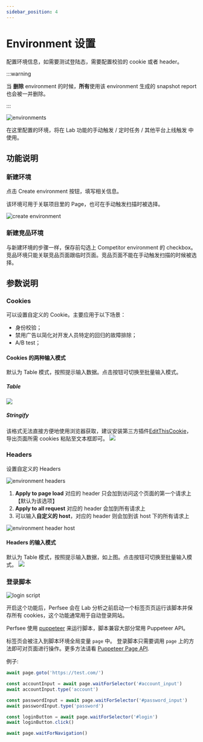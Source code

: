 ```yaml
---
sidebar_position: 4
---
```


# Environment 设置

配置环境信息，如需要测试登陆态，需要配置校验的 cookie 或者 header。

:::warning

当 **删除** environment 的时候，**所有**使用该 environment 生成的 snapshot report 也会被一并删除。

:::

![environments](/settings/environments.png)

在这里配置的环境，将在 Lab 功能的手动触发 / 定时任务 / 其他平台上线触发 中使用。

## 功能说明

### 新建环境

点击 Create environment 按钮，填写相关信息。

该环境可用于关联项目里的 Page，也可在手动触发扫描时被选择。

![create environment](/settings/create-environment.png)

### 新建竞品环境

与新建环境的步骤一样，保存前勾选上 Competitor environment 的 checkbox。竞品环境只能关联竞品页面跟临时页面。竞品页面不能在手动触发扫描的时候被选择。

## 参数说明

### Cookies

可以设置自定义的 Cookie。主要应用于以下场景：

- 身份校验；
- 禁用广告以简化对开发人员特定的回归的故障排除；
- A/B test；

#### Cookies 的两种输入模式

默认为 Table 模式，按照提示输入数据。点击按钮可切换至批量输入模式。

##### Table

![](/settings/cookies-table.png)

##### Stringify

该格式无法直接方便地使用浏览器获取，建议安装第三方插件[EditThisCookie](https://chrome.google.com/webstore/detail/editthiscookie/fngmhnnpilhplaeedifhccceomclgfbg)，导出页面所需 cookies 粘贴至文本框即可。
![](/settings/cookies-stringify.png)

### Headers

设置自定义的 Headers

![environment headers](/settings/environment-headers.png)

1. **Apply to page load** 对应的 header 只会加到访问这个页面的第一个请求上【默认为该选项】
2. **Apply to all request** 对应的 header 会加到所有请求上
3. 可以输入**自定义的 host**，对应的 header 则会加到该 host 下的所有请求上

![environment header host](/settings/environment-header-host.png)

#### Headers 的输入模式

默认为 Table 模式，按照提示输入数据，如上图。点击按钮可切换至批量输入模式。
![](/settings/headers-stringify.png)

### 登录脚本

![login script](/settings/login-script.png)

开启这个功能后，Perfsee 会在 Lab 分析之前启动一个标签页页运行该脚本并保存所有 cookies，这个功能通常用于自动登录网站。

Perfsee 使用 [puppeteer](https://pptr.dev/) 来运行脚本，脚本兼容大部分常用 Puppeteer API。

标签页会被注入到脚本环境全局变量 `page` 中。 登录脚本只需要调用 `page` 上的方法即可对页面进行操作。更多方法请看 [Puppeteer Page API](https://pptr.dev/api/puppeteer.page).

例子:

```js
await page.goto('https://test.com/')

const accountInput = await page.waitForSelector('#account_input')
await accountInput.type('account')

const passwordInput = await page.waitForSelector('#password_input')
await passwordInput.type('password')

const loginButton = await page.waitForSelector('#login')
await loginButton.click()

await page.waitForNavigation()
```
